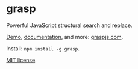 grasp
====
Powerful JavaScript structural search and replace.

[Demo](http://graspjs.com#demo), [documentation](http://graspjs.com/docs/), and more: [graspjs.com](http://graspjs.com).

Install: `npm install -g grasp`.

[MIT license](https://github.com/gkz/grasp/blob/master/LICENSE).
